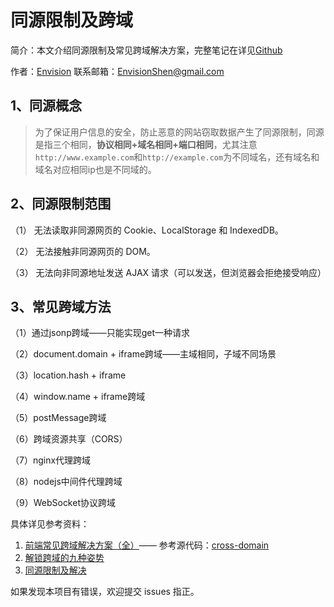 # 同源限制及跨域

简介：本文介绍同源限制及常见跨域解决方案，完整笔记在详见[Github](https://github.com/MrEnvision/Front-end_learning_notes)

作者：[Envision](https://github.com/MrEnvision) 联系邮箱：[EnvisionShen@gmail.com](mailto:EnvisionShen@gmail.com)

## 1、同源概念

> 为了保证用户信息的安全，防止恶意的网站窃取数据产生了同源限制，同源是指三个相同，**协议相同+域名相同+端口相同**，尤其注意`http://www.example.com`和`http://example.com`为不同域名，还有域名和域名对应相同ip也是不同域的。

## 2、同源限制范围

（1） 无法读取非同源网页的 Cookie、LocalStorage 和 IndexedDB。

（2） 无法接触非同源网页的 DOM。

（3） 无法向非同源地址发送 AJAX 请求（可以发送，但浏览器会拒绝接受响应）

## 3、常见跨域方法

（1）通过jsonp跨域——只能实现get一种请求

（2）document.domain + iframe跨域——主域相同，子域不同场景

（3）location.hash + iframe

（4）window.name + iframe跨域

（5）postMessage跨域

（6）跨域资源共享（CORS）

（7）nginx代理跨域

（8）nodejs中间件代理跨域

（9）WebSocket协议跨域

具体详见参考资料：

1. [前端常见跨域解决方案（全）](https://segmentfault.com/a/1190000011145364)—— 参考源代码：[cross-domain](https://github.com/FatDong1/cross-domain)  
2. [解锁跨域的九种姿势](https://github.com/LiChangyi/crossDomain)
3. [同源限制及解决](https://wangdoc.com/javascript/bom/same-origin.html)

如果发现本项目有错误，欢迎提交 issues 指正。

